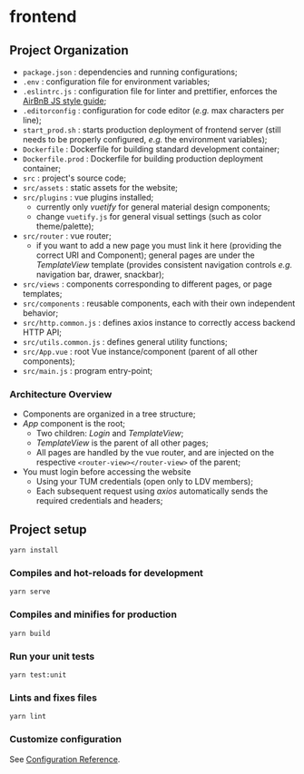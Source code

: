 # frontend

## Project Organization
* ```package.json``` : dependencies and running configurations;
* ```.env``` : configuration file for environment variables;
* ```.eslintrc.js``` : configuration file for linter and prettifier, enforces the [AirBnB JS style guide](https://github.com/airbnb/javascript);
* ```.editorconfig``` : configuration for code editor (_e.g._ max characters per line);
* ```start_prod.sh``` : starts production deployment of frontend server (still needs to be properly configured, _e.g._ the environment variables);
* ```Dockerfile``` : Dockerfile for building standard development container;
* ```Dockerfile.prod``` : Dockerfile for building production deployment container;
* ```src``` : project's source code;
* ```src/assets``` : static assets for the website;
* ```src/plugins``` : vue plugins installed;
  - currently only _vuetify_ for general material design components;
  - change ```vuetify.js``` for general visual settings (such as color theme/palette);
* ```src/router``` : vue router;
  - if you want to add a new page you must link it here (providing the correct URI and Component); general pages are under the _TemplateView_ template (provides consistent navigation controls _e.g._ navigation bar, drawer, snackbar);
* ```src/views``` : components corresponding to different pages, or page templates;
* ```src/components``` : reusable components, each with their own independent behavior;
* ```src/http.common.js``` : defines axios instance to correctly access backend HTTP API;
* ```src/utils.common.js``` : defines general utility functions;
* ```src/App.vue``` : root Vue instance/component (parent of all other components);
* ```src/main.js``` : program entry-point;


### Architecture Overview
* Components are organized in a tree structure;
* _App_ component is the root;
  - Two children: _Login_ and _TemplateView_;
  - _TemplateView_ is the parent of all other pages;
  - All pages are handled by the vue router, and are injected on the respective ```<router-view></router-view>``` of the parent;
* You must login before accessing the website
  - Using your TUM credentials (open only to LDV members);
  - Each subsequent request using _axios_ automatically sends the required credentials and headers;


## Project setup
```
yarn install
```

### Compiles and hot-reloads for development
```
yarn serve
```

### Compiles and minifies for production
```
yarn build
```

### Run your unit tests
```
yarn test:unit
```

### Lints and fixes files
```
yarn lint
```

### Customize configuration
See [Configuration Reference](https://cli.vuejs.org/config/).
